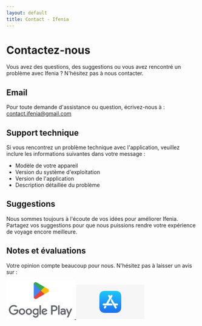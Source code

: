 ```yaml
---
layout: default
title: Contact - Ifenia
---
```


# Contactez-nous

Vous avez des questions, des suggestions ou vous avez rencontré un problème avec Ifenia ? N'hésitez pas à nous contacter.

## Email

Pour toute demande d'assistance ou question, écrivez-nous à :  
[contact.ifenia@gmail.com](mailto:contact.ifenia@gmail.com)

## Support technique

Si vous rencontrez un problème technique avec l'application, veuillez inclure les informations suivantes dans votre message :
- Modèle de votre appareil
- Version du système d'exploitation
- Version de l'application
- Description détaillée du problème

## Suggestions

Nous sommes toujours à l'écoute de vos idées pour améliorer Ifenia. Partagez vos suggestions pour que nous puissions rendre votre expérience de voyage encore meilleure.

## Notes et évaluations

Votre opinion compte beaucoup pour nous. N'hésitez pas à laisser un avis sur :

<div class="store-badges">
  <a href="https://play.google.com/store/apps/details?id=com.tangni.ifenia">
    <img src="assets/google-play-badge.jpg" alt="Google Play" width="180">
  </a>
  <a href="#">
    <img src="assets/app-store-badge.png" alt="App Store" width="180">
  </a>
</div>
